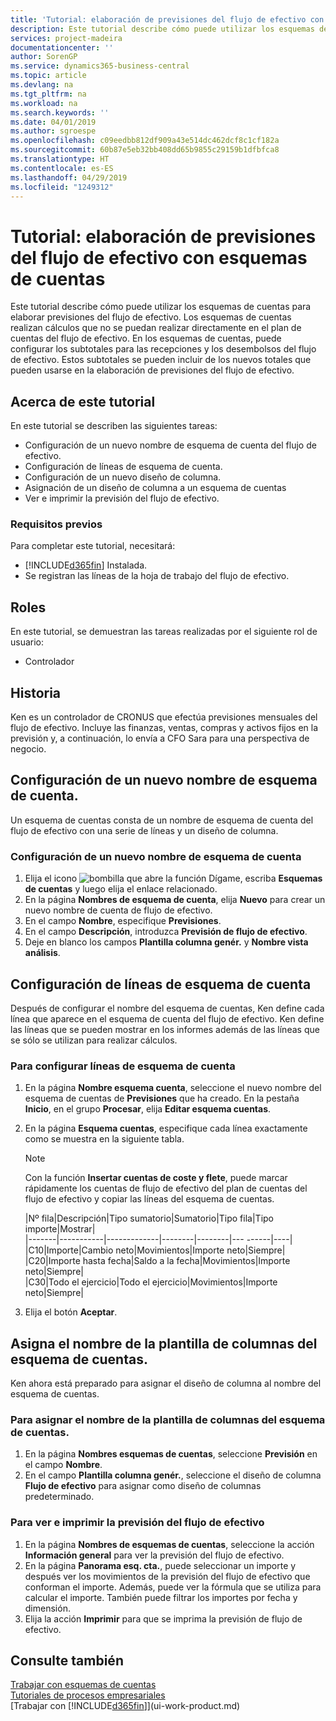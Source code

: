 ```yaml
---
title: 'Tutorial: elaboración de previsiones del flujo de efectivo con esquemas de cuentas | Documentos de Microsoft'
description: Este tutorial describe cómo puede utilizar los esquemas de cuentas para elaborar previsiones del flujo de efectivo. Los esquemas de cuentas realizan cálculos que no se puedan realizar directamente en el plan de cuentas del flujo de efectivo. En los esquemas de cuentas, puede configurar los subtotales para las recepciones y los desembolsos del flujo de efectivo. Estos subtotales se pueden incluir de los nuevos totales que pueden usarse en la elaboración de previsiones del flujo de efectivo.
services: project-madeira
documentationcenter: ''
author: SorenGP
ms.service: dynamics365-business-central
ms.topic: article
ms.devlang: na
ms.tgt_pltfrm: na
ms.workload: na
ms.search.keywords: ''
ms.date: 04/01/2019
ms.author: sgroespe
ms.openlocfilehash: c09eedbb812df909a43e514dc462dcf8c1cf182a
ms.sourcegitcommit: 60b87e5eb32bb408dd65b9855c29159b1dfbfca8
ms.translationtype: HT
ms.contentlocale: es-ES
ms.lasthandoff: 04/29/2019
ms.locfileid: "1249312"
---
```

# <a name="walkthrough-making-cash-flow-forecasts-by-using-account-schedules"></a>Tutorial: elaboración de previsiones del flujo de efectivo con esquemas de cuentas
Este tutorial describe cómo puede utilizar los esquemas de cuentas para elaborar previsiones del flujo de efectivo. Los esquemas de cuentas realizan cálculos que no se puedan realizar directamente en el plan de cuentas del flujo de efectivo. En los esquemas de cuentas, puede configurar los subtotales para las recepciones y los desembolsos del flujo de efectivo. Estos subtotales se pueden incluir de los nuevos totales que pueden usarse en la elaboración de previsiones del flujo de efectivo.  

## <a name="about-this-walkthrough"></a>Acerca de este tutorial  
En este tutorial se describen las siguientes tareas:  

- Configuración de un nuevo nombre de esquema de cuenta del flujo de efectivo.  
- Configuración de líneas de esquema de cuenta.  
- Configuración de un nuevo diseño de columna.  
- Asignación de un diseño de columna a un esquema de cuentas  
- Ver e imprimir la previsión del flujo de efectivo.  

### <a name="prerequisites"></a>Requisitos previos  
Para completar este tutorial, necesitará:  

- [!INCLUDE[d365fin](includes/d365fin_md.md)] Instalada.  
- Se registran las líneas de la hoja de trabajo del flujo de efectivo.  

## <a name="roles"></a>Roles  
En este tutorial, se demuestran las tareas realizadas por el siguiente rol de usuario:  

- Controlador  

## <a name="story"></a>Historia  
Ken es un controlador de CRONUS que efectúa previsiones mensuales del flujo de efectivo. Incluye las finanzas, ventas, compras y activos fijos en la previsión y, a continuación, lo envía a CFO Sara para una perspectiva de negocio.  

## <a name="setting-up-a-new-account-schedule-name"></a>Configuración de un nuevo nombre de esquema de cuenta.  
Un esquema de cuentas consta de un nombre de esquema de cuenta del flujo de efectivo con una serie de líneas y un diseño de columna.  

### <a name="to-set-up-a-new-account-schedule-name"></a>Configuración de un nuevo nombre de esquema de cuenta  

1.  Elija el icono ![bombilla que abre la función Dígame](media/ui-search/search_small.png "Dígame que desea hacer"), escriba **Esquemas de cuentas** y luego elija el enlace relacionado.  
2.  En la página **Nombres de esquema de cuenta**, elija **Nuevo** para crear un nuevo nombre de cuenta de flujo de efectivo.  
3.  En el campo **Nombre**, especifique **Previsiones**.  
4.  En el campo **Descripción**, introduzca **Previsión de flujo de efectivo**.  
5.  Deje en blanco los campos **Plantilla columna genér.** y **Nombre vista análisis**.  

## <a name="setting-up-account-schedule-lines"></a>Configuración de líneas de esquema de cuenta  
Después de configurar el nombre del esquema de cuentas, Ken define cada línea que aparece en el esquema de cuenta del flujo de efectivo. Ken define las líneas que se pueden mostrar en los informes además de las líneas que se sólo se utilizan para realizar cálculos.  

### <a name="to-set-up-account-schedule-lines"></a>Para configurar líneas de esquema de cuenta  

1.  En la página **Nombre esquema cuenta**, seleccione el nuevo nombre del esquema de cuentas de **Previsiones** que ha creado. En la pestaña **Inicio**, en el grupo **Procesar**, elija **Editar esquema cuentas**.  
2.  En la página **Esquema cuentas**, especifique cada línea exactamente como se muestra en la siguiente tabla.  

    > [!NOTE]  
    >  Con la función **Insertar cuentas de coste y flete**, puede marcar rápidamente los cuentas de flujo de efectivo del plan de cuentas del flujo de efectivo y copiar las líneas del esquema de cuentas.  

    |Nº fila|Descripción|Tipo sumatorio|Sumatorio|Tipo fila|Tipo importe|Mostrar|  
    |-------|-----------|-------------|--------|--------|---  ------|----| |C10|Importe|Cambio neto|Movimientos|Importe neto|Siempre|  
    |C20|Importe hasta fecha|Saldo a la fecha|Movimientos|Importe neto|Siempre|  
    |C30|Todo el ejercicio|Todo el ejercicio|Movimientos|Importe neto|Siempre|  

4.  Elija el botón **Aceptar**.  

## <a name="assigning-the-column-layout-to-the-account-schedule-name"></a>Asigna el nombre de la plantilla de columnas del esquema de cuentas.  
Ken ahora está preparado para asignar el diseño de columna al nombre del esquema de cuentas.  

### <a name="to-assign-the-column-layout-to-the-account-schedule-name"></a>Para asignar el nombre de la plantilla de columnas del esquema de cuentas.  

1.  En la página **Nombres esquemas de cuentas**, seleccione **Previsión** en el campo **Nombre**.  
2.  En el campo **Plantilla columna genér.**, seleccione el diseño de columna **Flujo de efectivo** para asignar como diseño de columnas predeterminado.  

### <a name="to-view-and-print-the-cash-flow-forecast"></a>Para ver e imprimir la previsión del flujo de efectivo  
1.  En la página **Nombres de esquemas de cuentas**, seleccione la acción **Información general** para ver la previsión del flujo de efectivo.  
2.  En la página **Panorama esq. cta.**, puede seleccionar un importe y después ver los movimientos de la previsión del flujo de efectivo que conforman el importe. Además, puede ver la fórmula que se utiliza para calcular el importe. También puede filtrar los importes por fecha y dimensión.  
3.  Elija la acción **Imprimir** para que se imprima la previsión de flujo de efectivo.  

## <a name="see-also"></a>Consulte también  
 [Trabajar con esquemas de cuentas](bi-how-work-account-schedule.md)   
 [Tutoriales de procesos empresariales](walkthrough-business-process-walkthroughs.md)  
 [Trabajar con [!INCLUDE[d365fin](includes/d365fin_md.md)]](ui-work-product.md)
